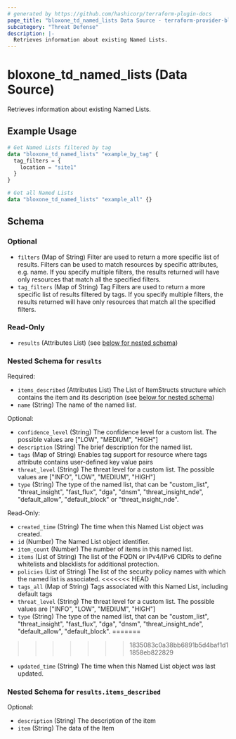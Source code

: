 ```yaml
---
# generated by https://github.com/hashicorp/terraform-plugin-docs
page_title: "bloxone_td_named_lists Data Source - terraform-provider-bloxone"
subcategory: "Threat Defense"
description: |-
  Retrieves information about existing Named Lists.
---
```


# bloxone_td_named_lists (Data Source)

Retrieves information about existing Named Lists.

## Example Usage

```terraform
# Get Named Lists filtered by tag
data "bloxone_td_named_lists" "example_by_tag" {
  tag_filters = {
    location = "site1"
  }
}

# Get all Named Lists
data "bloxone_td_named_lists" "example_all" {}
```

<!-- schema generated by tfplugindocs -->
## Schema

### Optional

- `filters` (Map of String) Filter are used to return a more specific list of results. Filters can be used to match resources by specific attributes, e.g. name. If you specify multiple filters, the results returned will have only resources that match all the specified filters.
- `tag_filters` (Map of String) Tag Filters are used to return a more specific list of results filtered by tags. If you specify multiple filters, the results returned will have only resources that match all the specified filters.

### Read-Only

- `results` (Attributes List) (see [below for nested schema](#nestedatt--results))

<a id="nestedatt--results"></a>
### Nested Schema for `results`

Required:

- `items_described` (Attributes List) The List of ItemStructs structure which contains the item and its description (see [below for nested schema](#nestedatt--results--items_described))
- `name` (String) The name of the named list.

Optional:

- `confidence_level` (String) The confidence level for a custom list. The possible values are ["LOW", "MEDIUM", "HIGH"]
- `description` (String) The brief description for the named list.
- `tags` (Map of String) Enables tag support for resource where tags attribute contains user-defined key value pairs
- `threat_level` (String) The threat level for a custom list. The possible values are ["INFO", "LOW", "MEDIUM", "HIGH"]
- `type` (String) The type of the named list, that can be "custom_list", "threat_insight", "fast_flux", "dga", "dnsm", "threat_insight_nde", "default_allow", "default_block" or "threat_insight_nde".

Read-Only:

- `created_time` (String) The time when this Named List object was created.
- `id` (Number) The Named List object identifier.
- `item_count` (Number) The number of items in this named list.
- `items` (List of String) The list of the FQDN or IPv4/IPv6 CIDRs to define whitelists and blacklists for additional protection.
- `policies` (List of String) The list of the security policy names with which the named list is associated.
<<<<<<< HEAD
- `tags_all` (Map of String) Tags associated with this Named List, including default tags
- `threat_level` (String) The threat level for a custom list. The possible values are ["INFO", "LOW", "MEDIUM", "HIGH"]
- `type` (String) The type of the named list, that can be "custom_list", "threat_insight", "fast_flux", "dga", "dnsm", "threat_insight_nde", "default_allow", "default_block".
=======
>>>>>>> 1835083c0a38bb6891b5d4baf1d11858eb822829
- `updated_time` (String) The time when this Named List object was last updated.

<a id="nestedatt--results--items_described"></a>
### Nested Schema for `results.items_described`

Optional:

- `description` (String) The description of the item
- `item` (String) The data of the Item
